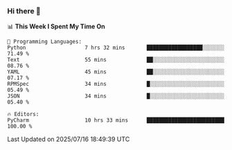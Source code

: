 ### Hi there 👋

<!--
**asdf12303116/asdf12303116** is a ✨ _special_ ✨ repository because its `README.md` (this file) appears on your GitHub profile.

Here are some ideas to get you started:

- 🔭 I’m currently working on ...
- 🌱 I’m currently learning ...
- 👯 I’m looking to collaborate on ...
- 🤔 I’m looking for help with ...
- 💬 Ask me about ...
- 📫 How to reach me: ...
- 😄 Pronouns: ...
- ⚡ Fun fact: ...
-->

<!--START_SECTION:waka-->
📊 **This Week I Spent My Time On** 

```text
💬 Programming Languages: 
Python                   7 hrs 32 mins       ██████████████████░░░░░░░   71.49 % 
Text                     55 mins             ██░░░░░░░░░░░░░░░░░░░░░░░   08.76 % 
YAML                     45 mins             ██░░░░░░░░░░░░░░░░░░░░░░░   07.17 % 
RPMSpec                  34 mins             █░░░░░░░░░░░░░░░░░░░░░░░░   05.49 % 
JSON                     34 mins             █░░░░░░░░░░░░░░░░░░░░░░░░   05.40 % 

🔥 Editors: 
PyCharm                  10 hrs 33 mins      █████████████████████████   100.00 % 
```


 Last Updated on 2025/07/16 18:49:39 UTC
<!--END_SECTION:waka-->
